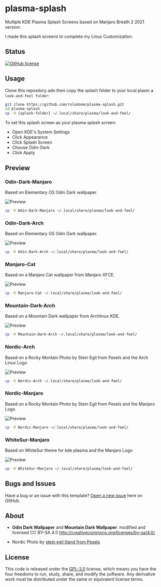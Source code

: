 # plasma-splash

Multiple KDE Plasma Splash Screens based on Manjaro Breath 2 2021 version.

I made this splash screens to complete my Linux Customization.

## Status

[![GitHub license](https://img.shields.io/badge/license-GPL--3.0-blue)](https://raw.githubusercontent.com/rolodoom/plasma-splash/master/LICENSE)

## Usage

Clone this repository adn then copy the splash folder to your local plasm a `look-and-feel folder`:

```bash
git clone https://github.com/rolodoom/plasma-splash.git
cd plasma-splash
cp -R {splash-folder} ~/.local/share/plasma/look-and-feel/
```

To set this splash screen as your plasma splash screen:

- Open KDE's System Settings
- Click Appearance
- Click Splash Screen
- Choose Odin-Dark
- Click Apply

## Preview

### Odin-Dark-Manjaro

Based on Elementary OS Odin Dark wallpaper.

![Preview](/Odin-Dark-Manjaro/contents/previews/splash.png "Preview")

```bash
cp -R Odin-Dark-Manjaro ~/.local/share/plasma/look-and-feel/
```

### Odin-Dark-Arch

Based on Elementary OS Odin Dark wallpaper.

![Preview](/Odin-Dark-Arch/contents/previews/splash.png "Preview")

```bash
cp -R Odin-Dark-Arch ~/.local/share/plasma/look-and-feel/
```

### Manjaro-Cat

Based on a Manjaro Cat wallpaper from Manjaro XFCE.

![Preview](/Manjaro-Cat/contents/previews/splash.png "Preview")

```bash
cp -R Manjaro-Cat ~/.local/share/plasma/look-and-feel/
```

### Mountain-Dark-Arch

Based on a Mountain Dark wallpaper from Archlinux KDE.

![Preview](/Mountain-Dark-Arch/contents/previews/splash.png "Preview")

```bash
cp -R Mountain-Dark-Arch ~/.local/share/plasma/look-and-feel/
```

### Nordic-Arch

Based on a Rocky Montain Photo by Stein Egil from Pexels and the Arch Linux Logo

![Preview](/Nordic-Arch/contents/previews/splash.png "Preview")

```bash
cp -R Nordic-Arch ~/.local/share/plasma/look-and-feel/
```

### Nordic-Manjaro

Based on a Rocky Montain Photo by Stein Egil from Pexels and the Manjaro Logo

![Preview](/Nordic-Manjaro/contents/previews/splash.png "Preview")

```bash
cp -R Nordic-Manjaro ~/.local/share/plasma/look-and-feel/
```

### WhiteSur-Manjaro

Based on WhiteSur theme for kde plasma and the Manjaro Logo

![Preview](/WhiteSur-Manjaro/contents/previews/splash.png "Preview")

```bash
cp -R WhiteSur-Manjaro ~/.local/share/plasma/look-and-feel/
```

## Bugs and Issues

Have a bug or an issue with this template? [Open a new issue](https://github.com/rolodoom/plasma-splash/issues) here on GitHub.

## About

- **Odin Dark Wallpaper** and **Mountain Dark Wallpaper**: modified and licensed CC BY-SA 4.0 <http://creativecommons.org/licenses/by-sa/4.0/>

- Nordic Photo by [stein egil liland from Pexels](https://www.pexels.com/photo/rocky-mountain-near-body-of-water-under-cloudy-sky-3610763/)

## License

This code is released under the [GPL-3.0](https://github.com/rolodoom/plasma-splash/blob/master/LICENSE) license, which means you have the four freedoms to run, study, share, and modify the software. Any derivative work must be distributed under the same or equivalent license terms.
